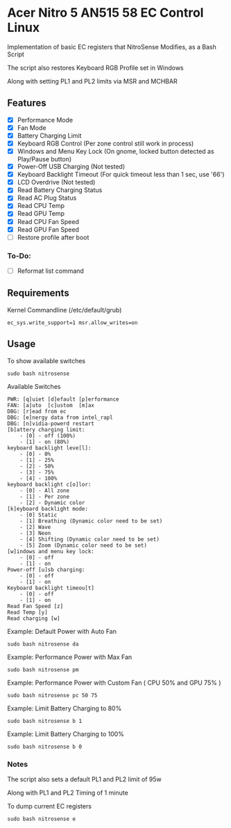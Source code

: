 # Acer Nitro 5 AN515 58 EC Control Linux

Implementation of basic EC registers that NitroSense Modifies, as a Bash Script

The script also restores Keyboard RGB Profile set in Windows

Along with setting PL1 and PL2 limits via MSR and MCHBAR

## Features

- [x] Performance Mode
- [x] Fan Mode
- [x] Battery Charging Limit
- [x] Keyboard RGB Control (Per zone control still work in process)
- [x] Windows and Menu Key Lock (On gnome, locked button detected as Play/Pause button)
- [x] Power-Off USB Charging (Not tested)
- [x] Keyboard Backlight Timeout (For quick timeout less than 1 sec, use '66')
- [x] LCD Overdrive (Not tested)
- [x] Read Battery Charging Status
- [x] Read AC Plug Status
- [x] Read CPU Temp
- [x] Read GPU Temp
- [x] Read CPU Fan Speed
- [x] Read GPU Fan Speed
- [ ] Restore profile after boot

### To-Do:
- [ ] Reformat list command

## Requirements

Kernel Commandline (/etc/default/grub)

```
ec_sys.write_support=1 msr.allow_writes=on
```

## Usage

To show available switches

```
sudo bash nitrosense
```

Available Switches

```
PWR: [q]uiet [d]efault [p]erformance
FAN: [a]uto  [c]ustom  [m]ax
DBG: [r]ead from ec
DBG: [e]nergy data from intel_rapl
DBG: [n]vidia-powerd restart
[b]attery charging limit:
	- [0] - off (100%)
	- [1] - on (80%)
keyboard backlight leve[l]:
	- [0] - 0%
	- [1] - 25%
	- [2] - 50%
	- [3] - 75%
	- [4] - 100%
keyboard backlight c[o]lor:
	- [0] - All zone
	- [1] - Per zone
	- [2] - Dynamic color
[k]eyboard backlight mode:
	- [0] Static
	- [1] Breathing (Dynamic color need to be set)
	- [2] Wave
	- [3] Neon
	- [4] Shifting (Dynamic color need to be set)
	- [5] Zoom (Dynamic color need to be set)
[w]indows and menu key lock:
	- [0] - off
	- [1] - on
Power-off [u]sb charging:
	- [0] - off
	- [1] - on
Keyboard backlight timeou[t]
	- [0] - off
	- [1] - on
Read Fan Speed [z]
Read Temp [y]
Read charging [w]

```

Example: Default Power with Auto Fan

```
sudo bash nitrosense da
```

Example: Performance Power with Max Fan

```
sudo bash nitrosense pm
```

Example: Performance Power with Custom Fan ( CPU 50% and GPU 75% )

```
sudo bash nitrosense pc 50 75
```

Example: Limit Battery Charging to 80%

```
sudo bash nitrosense b 1
```

Example: Limit Battery Charging to 100%

```
sudo bash nitrosense b 0
```

### Notes

The script also sets a default PL1 and PL2 limit of 95w

Along with PL1 and PL2 Timing of 1 minute

To dump current EC registers

```
sudo bash nitrosense e
```
